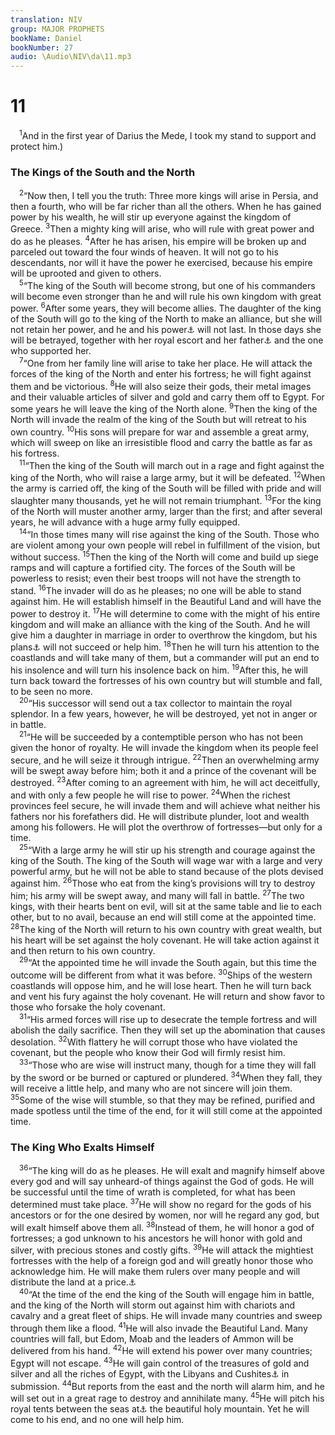 ```yaml
---
translation: NIV
group: MAJOR PROPHETS
bookName: Daniel 
bookNumber: 27
audio: \Audio\NIV\da\11.mp3
---
```


<div class="title"><h1>11</h1></div>
<span class="verse da_11_1"> <sup>1</sup>And in the first year of Darius the Mede, I took my stand to support and protect him.) <br/></span>
<div class="title"><h3>The Kings of the South and the North </h3></div>
<span class="verse da_11_2"> <sup>2</sup>“Now then, I tell you the truth: Three more kings will arise in Persia, and then a fourth, who will be far richer than all the others. When he has gained power by his wealth, he will stir up everyone against the kingdom of Greece. </span>
<span class="verse da_11_3"><sup>3</sup>Then a mighty king will arise, who will rule with great power and do as he pleases. </span>
<span class="verse da_11_4"><sup>4</sup>After he has arisen, his empire will be broken up and parceled out toward the four winds of heaven. It will not go to his descendants, nor will it have the power he exercised, because his empire will be uprooted and given to others. <br/></span>
<span class="verse da_11_5"> <sup>5</sup>“The king of the South will become strong, but one of his commanders will become even stronger than he and will rule his own kingdom with great power. </span>
<span class="verse da_11_6"><sup>6</sup>After some years, they will become allies. The daughter of the king of the South will go to the king of the North to make an alliance, but she will not retain her power, and he and his power<a data-toggle="tooltip" data-placement="bottom" title="Or offspring">⚓</a> will not last. In those days she will be betrayed, together with her royal escort and her father<a data-toggle="tooltip" data-placement="bottom" title="Or child (see Vulgate and Syriac)">⚓</a> and the one who supported her. <br/></span>
<span class="verse da_11_7"> <sup>7</sup>“One from her family line will arise to take her place. He will attack the forces of the king of the North and enter his fortress; he will fight against them and be victorious. </span>
<span class="verse da_11_8"><sup>8</sup>He will also seize their gods, their metal images and their valuable articles of silver and gold and carry them off to Egypt. For some years he will leave the king of the North alone. </span>
<span class="verse da_11_9"><sup>9</sup>Then the king of the North will invade the realm of the king of the South but will retreat to his own country. </span>
<span class="verse da_11_10"><sup>10</sup>His sons will prepare for war and assemble a great army, which will sweep on like an irresistible flood and carry the battle as far as his fortress. <br/></span>
<span class="verse da_11_11"> <sup>11</sup>“Then the king of the South will march out in a rage and fight against the king of the North, who will raise a large army, but it will be defeated. </span>
<span class="verse da_11_12"><sup>12</sup>When the army is carried off, the king of the South will be filled with pride and will slaughter many thousands, yet he will not remain triumphant. </span>
<span class="verse da_11_13"><sup>13</sup>For the king of the North will muster another army, larger than the first; and after several years, he will advance with a huge army fully equipped. <br/></span>
<span class="verse da_11_14"> <sup>14</sup>“In those times many will rise against the king of the South. Those who are violent among your own people will rebel in fulfillment of the vision, but without success. </span>
<span class="verse da_11_15"><sup>15</sup>Then the king of the North will come and build up siege ramps and will capture a fortified city. The forces of the South will be powerless to resist; even their best troops will not have the strength to stand. </span>
<span class="verse da_11_16"><sup>16</sup>The invader will do as he pleases; no one will be able to stand against him. He will establish himself in the Beautiful Land and will have the power to destroy it. </span>
<span class="verse da_11_17"><sup>17</sup>He will determine to come with the might of his entire kingdom and will make an alliance with the king of the South. And he will give him a daughter in marriage in order to overthrow the kingdom, but his plans<a data-toggle="tooltip" data-placement="bottom" title="Or but she">⚓</a> will not succeed or help him. </span>
<span class="verse da_11_18"><sup>18</sup>Then he will turn his attention to the coastlands and will take many of them, but a commander will put an end to his insolence and will turn his insolence back on him. </span>
<span class="verse da_11_19"><sup>19</sup>After this, he will turn back toward the fortresses of his own country but will stumble and fall, to be seen no more. <br/></span>
<span class="verse da_11_20"> <sup>20</sup>“His successor will send out a tax collector to maintain the royal splendor. In a few years, however, he will be destroyed, yet not in anger or in battle. <br/></span>
<span class="verse da_11_21"> <sup>21</sup>“He will be succeeded by a contemptible person who has not been given the honor of royalty. He will invade the kingdom when its people feel secure, and he will seize it through intrigue. </span>
<span class="verse da_11_22"><sup>22</sup>Then an overwhelming army will be swept away before him; both it and a prince of the covenant will be destroyed. </span>
<span class="verse da_11_23"><sup>23</sup>After coming to an agreement with him, he will act deceitfully, and with only a few people he will rise to power. </span>
<span class="verse da_11_24"><sup>24</sup>When the richest provinces feel secure, he will invade them and will achieve what neither his fathers nor his forefathers did. He will distribute plunder, loot and wealth among his followers. He will plot the overthrow of fortresses—but only for a time. <br/></span>
<span class="verse da_11_25"> <sup>25</sup>“With a large army he will stir up his strength and courage against the king of the South. The king of the South will wage war with a large and very powerful army, but he will not be able to stand because of the plots devised against him. </span>
<span class="verse da_11_26"><sup>26</sup>Those who eat from the king’s provisions will try to destroy him; his army will be swept away, and many will fall in battle. </span>
<span class="verse da_11_27"><sup>27</sup>The two kings, with their hearts bent on evil, will sit at the same table and lie to each other, but to no avail, because an end will still come at the appointed time. </span>
<span class="verse da_11_28"><sup>28</sup>The king of the North will return to his own country with great wealth, but his heart will be set against the holy covenant. He will take action against it and then return to his own country. <br/></span>
<span class="verse da_11_29"> <sup>29</sup>“At the appointed time he will invade the South again, but this time the outcome will be different from what it was before. </span>
<span class="verse da_11_30"><sup>30</sup>Ships of the western coastlands will oppose him, and he will lose heart. Then he will turn back and vent his fury against the holy covenant. He will return and show favor to those who forsake the holy covenant. <br/></span>
<span class="verse da_11_31"> <sup>31</sup>“His armed forces will rise up to desecrate the temple fortress and will abolish the daily sacrifice. Then they will set up the abomination that causes desolation. </span>
<span class="verse da_11_32"><sup>32</sup>With flattery he will corrupt those who have violated the covenant, but the people who know their God will firmly resist him. <br/></span>
<span class="verse da_11_33"> <sup>33</sup>“Those who are wise will instruct many, though for a time they will fall by the sword or be burned or captured or plundered. </span>
<span class="verse da_11_34"><sup>34</sup>When they fall, they will receive a little help, and many who are not sincere will join them. </span>
<span class="verse da_11_35"><sup>35</sup>Some of the wise will stumble, so that they may be refined, purified and made spotless until the time of the end, for it will still come at the appointed time. <br/></span>
<div class="title"><h3>The King Who Exalts Himself </h3></div>
<span class="verse da_11_36"> <sup>36</sup>“The king will do as he pleases. He will exalt and magnify himself above every god and will say unheard-of things against the God of gods. He will be successful until the time of wrath is completed, for what has been determined must take place. </span>
<span class="verse da_11_37"><sup>37</sup>He will show no regard for the gods of his ancestors or for the one desired by women, nor will he regard any god, but will exalt himself above them all. </span>
<span class="verse da_11_38"><sup>38</sup>Instead of them, he will honor a god of fortresses; a god unknown to his ancestors he will honor with gold and silver, with precious stones and costly gifts. </span>
<span class="verse da_11_39"><sup>39</sup>He will attack the mightiest fortresses with the help of a foreign god and will greatly honor those who acknowledge him. He will make them rulers over many people and will distribute the land at a price.<a data-toggle="tooltip" data-placement="bottom" title="Or land for a reward">⚓</a><br/></span>
<span class="verse da_11_40"> <sup>40</sup>“At the time of the end the king of the South will engage him in battle, and the king of the North will storm out against him with chariots and cavalry and a great fleet of ships. He will invade many countries and sweep through them like a flood. </span>
<span class="verse da_11_41"><sup>41</sup>He will also invade the Beautiful Land. Many countries will fall, but Edom, Moab and the leaders of Ammon will be delivered from his hand. </span>
<span class="verse da_11_42"><sup>42</sup>He will extend his power over many countries; Egypt will not escape. </span>
<span class="verse da_11_43"><sup>43</sup>He will gain control of the treasures of gold and silver and all the riches of Egypt, with the Libyans and Cushites<a data-toggle="tooltip" data-placement="bottom" title="That is, people from the upper Nile region">⚓</a> in submission. </span>
<span class="verse da_11_44"><sup>44</sup>But reports from the east and the north will alarm him, and he will set out in a great rage to destroy and annihilate many. </span>
<span class="verse da_11_45"><sup>45</sup>He will pitch his royal tents between the seas at<a data-toggle="tooltip" data-placement="bottom" title="Or the sea and">⚓</a> the beautiful holy mountain. Yet he will come to his end, and no one will help him. <br/></span>
